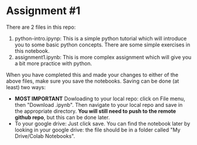 # Assignment #1
There are 2 files in this repo:
1.  python-intro.ipynp:  This is a simple python tutorial which will introduce you to some basic python concepts.   There are some simple exercises in this notebook.   
2.  assignment1.ipynb:  This is more complex assignment which will give you a bit more practice with python.

When you have completed this and made your changes to either of the above files, make sure you save the notebooks.   Saving can be done (at least) two ways:
* **MOST IMPORTANT** Dowloading to your local repo: click on File menu, then "Download .ipynb".  Then navigate to your local repo and save in the appropriate directory.   **You will still need to push to the remote github repo**, but this can be done later.
* To your google drive: Just click save.   You can find the notebook later by looking in your google drive: the file should be in a folder called "My Drive/Colab Notebooks".
